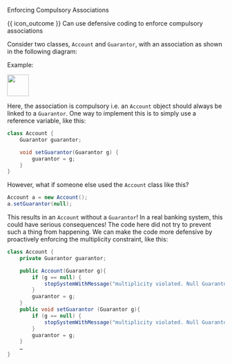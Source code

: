 <span id="title">Enforcing Compulsory Associations</span>

<span id="prereqs"><panel src="../what/unit-inElsewhere-asFlat.md" boilerplate header="%%{{ icon_prereq }} Implementation → Error Handling → Defensive Programming → What%%" /></span>

<span id="outcomes">{{ icon_outcome }} Can use defensive coding to enforce compulsory associations</span>

<div id="body">

Consider two classes, `Account` and `Guarantor`, with an association as shown in the following diagram:

<tip-box>

Example:

<img src="{{baseUrl}}/errorHandling/defensiveProgramming/compulsoryAssociations/images/accountGuarantor.png" height="50" />
<p/>

Here, the association is compulsory i.e. an `Account` object should always be linked to a `Guarantor`. One way to implement this is to simply use a reference variable, like this:

```java
class Account {
    Guarantor guarantor;

    void setGuarantor(Guarantor g) {
        guarantor = g;
    }
}
```

However, what if someone else used the `Account` class like this?

```java
Account a = new Account();
a.setGuarantor(null);
```

This results in an `Account` without a `Guarantor`! In a real banking system, this could have serious consequences! The code here did not try to prevent such a thing from happening. We can make the code more defensive by proactively enforcing the multiplicity constraint, like this:

```java
class Account {
    private Guarantor guarantor;

    public Account(Guarantor g){
        if (g == null) {
            stopSystemWithMessage("multiplicity violated. Null Guarantor");
        }
        guarantor = g;
    }
    public void setGuarantor (Guarantor g){
        if (g == null) {
            stopSystemWithMessage("multiplicity violated. Null Guarantor");
        }
        guarantor = g;
    }
    …
}
```

</tip-box>

</div>

<div id="extras">

<include src="exercises.md" />

</div>